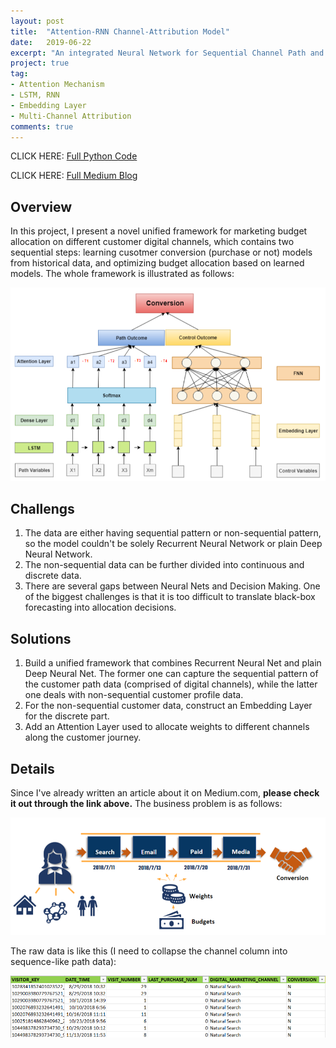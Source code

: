 ```yaml
---
layout: post
title:  "Attention-RNN Channel-Attribution Model"
date:   2019-06-22
excerpt: "An integrated Neural Network for Sequential Channel Path and Customer Profile Data"
project: true
tag:
- Attention Mechanism 
- LSTM, RNN
- Embedding Layer
- Multi-Channel Attribution
comments: true
---
```


CLICK HERE:
[Full Python Code](https://github.com/jeremite/channel-attribution-model/blob/master/FFDNA.py)

CLICK HERE:
[Full Medium Blog](https://medium.com/@wli10/how-to-implement-an-attention-rnn-into-solving-the-multi-channel-attribution-problem-6fa90d935859)


## Overview
In this project, I present a novel unified framework for marketing budget allocation on different customer digital channels, which contains two sequential steps: learning cusotmer conversion (purchase or not) models from historical data, and optimizing budget allocation based on learned models. The whole framework is illustrated as follows:

![Model Architecture](https://github.com/jeremite/jeremite.github.io/blob/master/assets/img/Post/attribution1.png?raw=true) 


## Challengs
1. The data are either having sequential pattern or non-sequential pattern, so the model couldn't be solely Recurrent Neural Network or plain Deep Neural Network.
2. The non-sequential data can be further divided into continuous and discrete data.
3. There are several gaps between Neural Nets and Decision Making. One of the biggest challenges is that it is too difficult to 
translate black-box forecasting into allocation decisions.

## Solutions
1. Build a unified framework that combines Recurrent Neural Net and plain Deep Neural Net. The former one can capture the sequential pattern of the customer path data (comprised of digital channels), while the latter one deals with non-sequential customer profile data.
2. For the non-sequential customer data, construct an Embedding Layer for the discrete part.
3. Add an Attention Layer used to allocate weights to different channels along the customer journey.

## Details
Since I've already written an article about it on Medium.com, **please check it out through the link above.**
The business problem is as follows:

![business problem](https://github.com/jeremite/jeremite.github.io/blob/master/assets/img/Post/attribution2.png?raw=true) 

The raw data is like this (I need to collapse the channel column into sequence-like path data):

![raw data](https://github.com/jeremite/jeremite.github.io/blob/master/assets/img/Post/attribution3.png?raw=true) 



